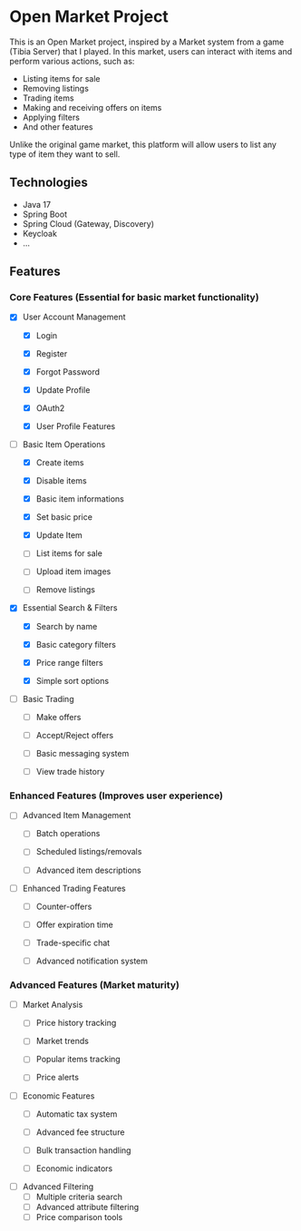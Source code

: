 # Open Market Project

This is an Open Market project, inspired by a Market system from a game (Tibia Server) that I played.
In this market, users can interact with items and perform various actions, such as:
- Listing items for sale
- Removing listings
- Trading items
- Making and receiving offers on items
- Applying filters
- And other features

Unlike the original game market, this platform will allow users to list any type of item they want to sell.

## Technologies
- Java 17
- Spring Boot
- Spring Cloud (Gateway, Discovery)
- Keycloak
- ...

## Features

### Core Features (Essential for basic market functionality)
- [x] User Account Management
    - [x] Login
    - [x] Register
    - [x] Forgot Password
    - [x] Update Profile
    - [x] OAuth2
    - [x] User Profile Features


- [ ] Basic Item Operations
    - [x] Create items
    - [x] Disable items
    - [x] Basic item informations
    - [x] Set basic price
    - [x] Update Item
    - [ ] List items for sale
    - [ ] Upload item images
    - [ ] Remove listings


- [x] Essential Search & Filters
    - [x] Search by name
    - [x] Basic category filters
    - [x] Price range filters
    - [x] Simple sort options


- [ ] Basic Trading
    - [ ] Make offers
    - [ ] Accept/Reject offers
    - [ ] Basic messaging system
    - [ ] View trade history


### Enhanced Features (Improves user experience)
- [ ] Advanced Item Management
    - [ ] Batch operations
    - [ ] Scheduled listings/removals
    - [ ] Advanced item descriptions


- [ ] Enhanced Trading Features
    - [ ] Counter-offers
    - [ ] Offer expiration time
    - [ ] Trade-specific chat
    - [ ] Advanced notification system


### Advanced Features (Market maturity)
- [ ] Market Analysis
    - [ ] Price history tracking
    - [ ] Market trends
    - [ ] Popular items tracking
    - [ ] Price alerts
 

- [ ] Economic Features
    - [ ] Automatic tax system
    - [ ] Advanced fee structure
    - [ ] Bulk transaction handling
    - [ ] Economic indicators
 

- [ ] Advanced Filtering
    - [ ] Multiple criteria search
    - [ ] Advanced attribute filtering
    - [ ] Price comparison tools